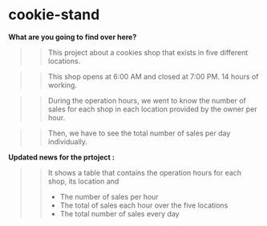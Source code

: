 # cookie-stand

**What are you going to find over here?** 

>> This project about a cookies shop that exists in five different locations.

>> This shop opens at 6:00 AM and closed at 7:00 PM. 14 hours of working.

>> During the operation hours, we went to know the number of sales for each shop in each location provided by the owner per hour.

>> Then, we have to see the total number of sales per day individually.


**Updated news for the prtoject :**

>> It shows a table that contains the operation hours for each shop, its location and 
>> * The number of sales per hour
>> * The total of sales each hour over the five locations
>> * The total number of sales every day 
